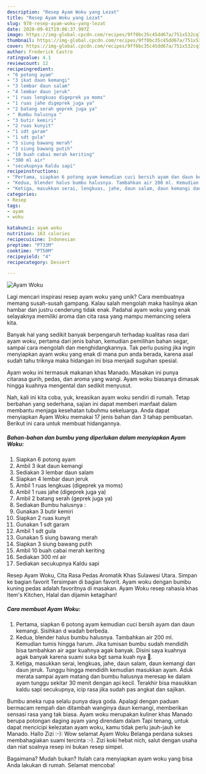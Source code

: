 ```yaml
---
description: "Resep Ayam Woku yang Lezat"
title: "Resep Ayam Woku yang Lezat"
slug: 970-resep-ayam-woku-yang-lezat
date: 2020-09-01T19:08:37.997Z
image: https://img-global.cpcdn.com/recipes/9ff0bc35c45dd67a/751x532cq70/ayam-woku-foto-resep-utama.jpg
thumbnail: https://img-global.cpcdn.com/recipes/9ff0bc35c45dd67a/751x532cq70/ayam-woku-foto-resep-utama.jpg
cover: https://img-global.cpcdn.com/recipes/9ff0bc35c45dd67a/751x532cq70/ayam-woku-foto-resep-utama.jpg
author: Frederick Castro
ratingvalue: 4.1
reviewcount: 12
recipeingredient:
- "6 potong ayam"
- "3 ikat daun kemangi"
- "3 lembar daun salam"
- "4 lembar daun jeruk"
- "1 ruas lengkuas digeprek ya moms"
- "1 ruas jahe digeprek juga ya"
- "2 batang serah geprek juga ya"
- " Bumbu halusnya "
- "3 butir kemiri"
- "2 ruas kunyit"
- "1 sdt garam"
- "1 sdt gula"
- "5 siung bawang merah"
- "3 siung bawang putih"
- "10 buah cabai merah keriting"
- "300 ml air"
- "secukupnya Kaldu sapi"
recipeinstructions:
- "Pertama, siapkan 6 potong ayam kemudian cuci bersih ayam dan daun kemangi. Sisihkan d wadah berbeda."
- "Kedua, blender halus bumbu halusnya. Tambahkan air 200 ml. Kemudian tumis hingga harum. Jika tumisan bumbu sudah mendidih bisa tambahkan air agar kuahnya agak banyak. Disini saya kuahnya agak banyak karena suami suka bgt sama kuah nya 🤭."
- "Ketiga, masukkan serai, lengkuas, jahe, daun salam, daun kemangi dan daun jeruk. Tunggu hingga mendidih kemudian masukkan ayam. Aduk merata sampai ayam matang dan bumbu halusnya meresap ke dalam ayam tunggu sekitar 30 menit dengan api kecil. Terakhir bisa masukkan kaldu sapi secukupnya, icip rasa jika sudah pas angkat dan sajikan."
categories:
- Resep
tags:
- ayam
- woku

katakunci: ayam woku 
nutrition: 163 calories
recipecuisine: Indonesian
preptime: "PT33M"
cooktime: "PT50M"
recipeyield: "4"
recipecategory: Dessert

---
```



![Ayam Woku](https://img-global.cpcdn.com/recipes/9ff0bc35c45dd67a/751x532cq70/ayam-woku-foto-resep-utama.jpg)

Lagi mencari inspirasi resep ayam woku yang unik? Cara membuatnya memang susah-susah gampang. Kalau salah mengolah maka hasilnya akan hambar dan justru cenderung tidak enak. Padahal ayam woku yang enak selayaknya memiliki aroma dan cita rasa yang mampu memancing selera kita.

Banyak hal yang sedikit banyak berpengaruh terhadap kualitas rasa dari ayam woku, pertama dari jenis bahan, kemudian pemilihan bahan segar, sampai cara mengolah dan menghidangkannya. Tak perlu pusing jika ingin menyiapkan ayam woku yang enak di mana pun anda berada, karena asal sudah tahu triknya maka hidangan ini bisa menjadi suguhan spesial.

Ayam woku ini termasuk makanan khas Manado. Masakan ini punya citarasa gurih, pedas, dan aroma yang wangi. Ayam woku biasanya dimasak hingga kuahnya mengental dan sedikit menyusut.


Nah, kali ini kita coba, yuk, kreasikan ayam woku sendiri di rumah. Tetap berbahan yang sederhana, sajian ini dapat memberi manfaat dalam membantu menjaga kesehatan tubuhmu sekeluarga. Anda dapat menyiapkan Ayam Woku memakai 17 jenis bahan dan 3 tahap pembuatan. Berikut ini cara untuk membuat hidangannya.

<!--inarticleads1-->

##### Bahan-bahan dan bumbu yang diperlukan dalam menyiapkan Ayam Woku:

1. Siapkan 6 potong ayam
1. Ambil 3 ikat daun kemangi
1. Sediakan 3 lembar daun salam
1. Siapkan 4 lembar daun jeruk
1. Ambil 1 ruas lengkuas (digeprek ya moms)
1. Ambil 1 ruas jahe (digeprek juga ya)
1. Ambil 2 batang serah (geprek juga ya)
1. Sediakan  Bumbu halusnya :
1. Gunakan 3 butir kemiri
1. Siapkan 2 ruas kunyit
1. Gunakan 1 sdt garam
1. Ambil 1 sdt gula
1. Gunakan 5 siung bawang merah
1. Siapkan 3 siung bawang putih
1. Ambil 10 buah cabai merah keriting
1. Sediakan 300 ml air
1. Sediakan secukupnya Kaldu sapi


Resep Ayam Woku, Cita Rasa Pedas Aromatik Khas Sulawesi Utara. Simpan ke bagian favorit Tersimpan di bagian favorit. Ayam woku dengan bumbu kuning pedas adalah favoritnya di masakan. Ayam Woku resep rahasia khas Item&#39;s Kitchen, Halal dan dijamin ketagihan! 

<!--inarticleads2-->

##### Cara membuat Ayam Woku:

1. Pertama, siapkan 6 potong ayam kemudian cuci bersih ayam dan daun kemangi. Sisihkan d wadah berbeda.
1. Kedua, blender halus bumbu halusnya. Tambahkan air 200 ml. Kemudian tumis hingga harum. Jika tumisan bumbu sudah mendidih bisa tambahkan air agar kuahnya agak banyak. Disini saya kuahnya agak banyak karena suami suka bgt sama kuah nya 🤭.
1. Ketiga, masukkan serai, lengkuas, jahe, daun salam, daun kemangi dan daun jeruk. Tunggu hingga mendidih kemudian masukkan ayam. Aduk merata sampai ayam matang dan bumbu halusnya meresap ke dalam ayam tunggu sekitar 30 menit dengan api kecil. Terakhir bisa masukkan kaldu sapi secukupnya, icip rasa jika sudah pas angkat dan sajikan.


Bumbu aneka rupa selalu punya daya goda. Apalagi dengan paduan bermacam rempah dan ditambah wanginya daun kemangi, memberikan sensasi rasa yang tak biasa. Ayam woku merupakan kuliner khas Manado berupa potongan daging ayam yang direndam dalam Tapi tenang, untuk dapat mencicipi kelezatan ayam woku, kamu tidak perlu jauh-jauh ke Manado. Hallo Zizi :-): Wow selamat Ayam Woku Belanga perdana sukses membahagiakan suami tercinta :-). Zizi koki hebat nich, salut dengan usaha dan niat soalnya resep ini bukan resep simpel. 

Bagaimana? Mudah bukan? Itulah cara menyiapkan ayam woku yang bisa Anda lakukan di rumah. Selamat mencoba!
